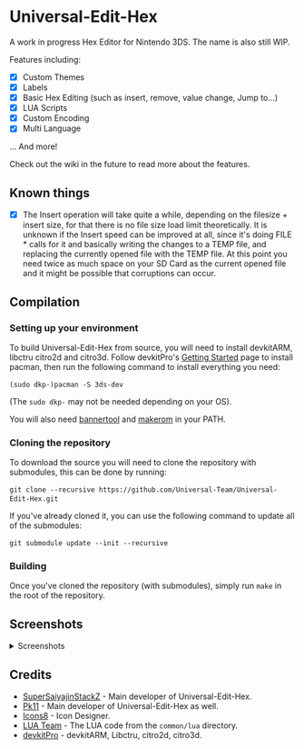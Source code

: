 # Universal-Edit-Hex
A work in progress Hex Editor for Nintendo 3DS. The name is also still WIP.

Features including:
- [x] Custom Themes
- [x] Labels
- [x] Basic Hex Editing (such as insert, remove, value change, Jump to...)
- [x] LUA Scripts
- [x] Custom Encoding
- [x] Multi Language

... And more!

Check out the wiki in the future to read more about the features.

## Known things
- [x] The Insert operation will take quite a while, depending on the filesize + insert size, for that there is no file size load limit theoretically. It is unknown if the Insert speed can be improved at all, since it's doing FILE * calls for it and basically writing the changes to a TEMP file, and replacing the currently opened file with the TEMP file. At this point you need twice as much space on your SD Card as the current opened file and it might be possible that corruptions can occur.

## Compilation

### Setting up your environment

To build Universal-Edit-Hex from source, you will need to install devkitARM, libctru citro2d and citro3d. Follow devkitPro's [Getting Started](https://devkitpro.org/wiki/Getting_Started) page to install pacman, then run the following command to install everything you need:
```
(sudo dkp-)pacman -S 3ds-dev
```
(The `sudo dkp-` may not be needed depending on your OS).

You will also need [bannertool](https://github.com/Steveice10/bannertool/releases/latest) and [makerom](https://github.com/profi200/Project_CTR/releases/latest) in your PATH.

### Cloning the repository

To download the source you will need to clone the repository with submodules, this can be done by running:
```
git clone --recursive https://github.com/Universal-Team/Universal-Edit-Hex.git
```

If you've already cloned it, you can use the following command to update all of the submodules:
```
git submodule update --init --recursive
```

### Building

Once you've cloned the repository (with submodules), simply run `make` in the root of the repository.

## Screenshots

<details><summary>Screenshots</summary>

### File Handler
![Main](https://github.com/Universal-Team/Universal-Edit-Hex/blob/main/resources/screenshots/main.png)

### Top Screen
![Hex Only](https://github.com/Universal-Team/Universal-Edit-Hex/blob/main/resources/screenshots/hexonly.png)
![Text Only](https://github.com/Universal-Team/Universal-Edit-Hex/blob/main/resources/screenshots/textonly.png)
![Text and Hex](https://github.com/Universal-Team/Universal-Edit-Hex/blob/main/resources/screenshots/textandhex.png)

![Byte Group 1](https://github.com/Universal-Team/Universal-Edit-Hex/blob/main/resources/screenshots/bytegroup1.png)
![Byte Group 2](https://github.com/Universal-Team/Universal-Edit-Hex/blob/main/resources/screenshots/bytegroup2.png)
![Byte Group 3](https://github.com/Universal-Team/Universal-Edit-Hex/blob/main/resources/screenshots/bytegroup3.png)
![Byte Group 4](https://github.com/Universal-Team/Universal-Edit-Hex/blob/main/resources/screenshots/bytegroup4.png)

### Navigator
![Navigator](https://github.com/Universal-Team/Universal-Edit-Hex/blob/main/resources/screenshots/navigator.png)
![Search](https://github.com/Universal-Team/Universal-Edit-Hex/blob/main/resources/screenshots/search.png)
![Search Result](https://github.com/Universal-Team/Universal-Edit-Hex/blob/main/resources/screenshots/searchresults.png)
![Remove Insert](https://github.com/Universal-Team/Universal-Edit-Hex/blob/main/resources/screenshots/reminsert.png)

### Analyzer
![Analyze](https://github.com/Universal-Team/Universal-Edit-Hex/blob/main/resources/screenshots/analyze.png)
![Analyzer](https://github.com/Universal-Team/Universal-Edit-Hex/blob/main/resources/screenshots/analyzer.png)
![Edit Bytes](https://github.com/Universal-Team/Universal-Edit-Hex/blob/main/resources/screenshots/editbytes.png)

### Utils
![Utils](https://github.com/Universal-Team/Universal-Edit-Hex/blob/main/resources/screenshots/utils.png)
![Labels](https://github.com/Universal-Team/Universal-Edit-Hex/blob/main/resources/screenshots/labels.png)
![Scripts](https://github.com/Universal-Team/Universal-Edit-Hex/blob/main/resources/screenshots/scripts.png)
![Encoding](https://github.com/Universal-Team/Universal-Edit-Hex/blob/main/resources/screenshots/encoding.png)

### Settings
![Settings](https://github.com/Universal-Team/Universal-Edit-Hex/blob/main/resources/screenshots/settings.png)
![Language](https://github.com/Universal-Team/Universal-Edit-Hex/blob/main/resources/screenshots/language.png)
![Themes](https://github.com/Universal-Team/Universal-Edit-Hex/blob/main/resources/screenshots/themes.png)
![Credits](https://github.com/Universal-Team/Universal-Edit-Hex/blob/main/resources/screenshots/credits.png)

### Others
![File Selector](https://github.com/Universal-Team/Universal-Edit-Hex/blob/main/resources/screenshots/fileselector.png)
![Directory Selector](https://github.com/Universal-Team/Universal-Edit-Hex/blob/main/resources/screenshots/directoryselector.png)
![Status Message](https://github.com/Universal-Team/Universal-Edit-Hex/blob/main/resources/screenshots/statusmsg.png)
![Prompt Message](https://github.com/Universal-Team/Universal-Edit-Hex/blob/main/resources/screenshots/prompt.png)

</details>

## Credits
- [SuperSaiyajinStackZ](https://github.com/SuperSaiyajinStackZ) - Main developer of Universal-Edit-Hex.
- [Pk11](https://github.com/Epicpkmn11) - Main developer of Universal-Edit-Hex as well.
- [Icons8](https://icons8.com/) - Icon Designer.
- [LUA Team](https://www.lua.org/) - The LUA code from the `common/lua` directory.
- [devkitPro](https://github.com/devkitpro) - devkitARM, Libctru, citro2d, citro3d.